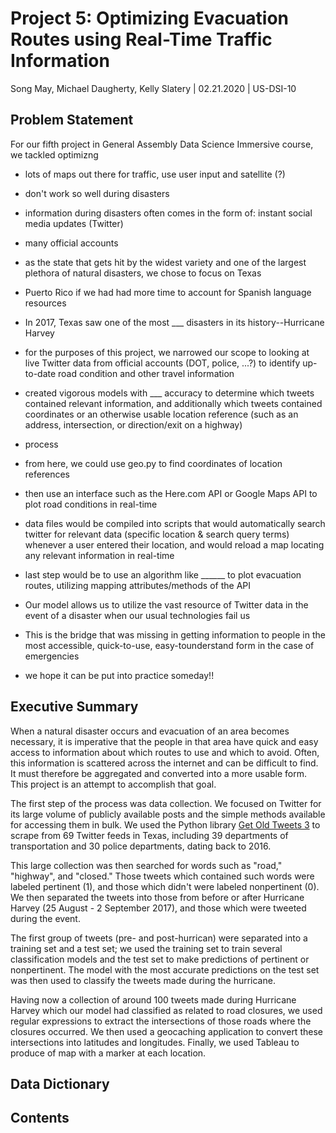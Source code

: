 # Project 5: Optimizing Evacuation Routes using Real-Time Traffic Information

Song May, Michael Daugherty, Kelly Slatery | 02.21.2020 | US-DSI-10

## Problem Statement

For our fifth project in General Assembly Data Science Immersive course, we tackled optimizng 

- lots of maps out there for traffic, use user input and satellite (?)
- don't work so well during disasters
- information during disasters often comes in the form of: instant social media updates (Twitter)
- many official accounts

- as the state that gets hit by the widest variety and one of the largest plethora of natural disasters, we chose to focus on Texas
- Puerto Rico if we had had more time to account for Spanish language resources
- In 2017, Texas saw one of the most ___ disasters in its history--Hurricane Harvey
- for the purposes of this project, we narrowed our scope to looking at live Twitter data from official accounts (DOT, police, ...?) to identify up-to-date road condition and other travel information

- created vigorous models with ___ accuracy to determine which tweets contained relevant information, and additionally which tweets contained coordinates or an otherwise usable location reference (such as an address, intersection, or direction/exit on a highway)
- process

- from here, we could use geo.py to find coordinates of location references
- then use an interface such as the Here.com API or Google Maps API to plot road conditions in real-time
- data files would be compiled into scripts that would automatically search twitter for relevant data (specific location & search query terms) whenever a user entered their location, and would reload a map locating any relevant information in real-time
- last step would be to use an algorithm like ______ to plot evacuation routes, utilizing mapping attributes/methods of the API

- Our model allows us to utilize the vast resource of Twitter data in the event of a disaster when our usual technologies fail us
- This is the bridge that was missing in getting information to people in the most accessible, quick-to-use, easy-tounderstand form in the case of emergencies
- we hope it can be put into practice someday!!


## Executive Summary

When a natural disaster occurs and evacuation of an area becomes necessary, it is imperative that the people in that area have quick and easy access to information about which routes to use and which to avoid. Often, this information is scattered across the internet and can be difficult to find. It must therefore be aggregated and converted into a more usable form. This project is an attempt to accomplish that goal.

The first step of the process was data collection. We focused on Twitter for its large volume of publicly available posts and the simple methods available for accessing them in bulk. We used the Python library [Get Old Tweets 3](https://github.com/Dawars/GetOldTweets3) to scrape from 69 Twitter feeds in Texas, including 39 departments of transportation and 30 police departments, dating back to 2016.

This large collection was then searched for words such as "road," "highway", and "closed." Those tweets which contained such words were labeled pertinent (1), and those which didn't were labeled nonpertinent (0). We then separated the tweets into those from before or after Hurricane Harvey (25 August - 2 September 2017), and those which were tweeted during the event. 

The first group of tweets (pre- and post-hurrican) were separated into a training set and a test set; we used the training set to train several classification models and the test set to make predictions of pertinent or nonpertinent. The model with the most accurate predictions on the test set was then used to classify the tweets made during the hurricane.

Having now a collection of around 100 tweets made during Hurricane Harvey which our model had classified as related to road closures, we used regular expressions to extract the intersections of those roads where the closures occurred. We then used a geocaching application to convert these intersections into latitudes and longitudes. Finally, we used Tableau to produce of map with a marker at each location.


## Data Dictionary



## Contents




